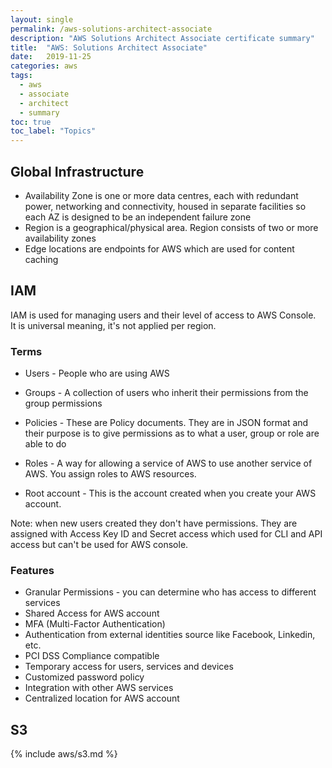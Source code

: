 ```yaml
---
layout: single
permalink: /aws-solutions-architect-associate
description: "AWS Solutions Architect Associate certificate summary"
title:  "AWS: Solutions Architect Associate"
date:   2019-11-25
categories: aws
tags:
  - aws
  - associate
  - architect
  - summary
toc: true
toc_label: "Topics"
---
```


## Global Infrastructure
  
* Availability Zone is one or more data centres, each with redundant power, networking and connectivity, housed in separate facilities so each AZ is designed to be an independent failure zone
* Region is a geographical/physical area. Region consists of two or more availability zones
* Edge locations are endpoints for AWS which are used for content caching

## IAM

IAM is used for managing users and their level of access to AWS Console.<br>
It is universal meaning, it's not applied per region.

### Terms

* Users - People who are using AWS
* Groups - A collection of users who inherit their permissions from the group permissions
* Policies - These are Policy documents. They are in JSON format and their purpose is to give permissions as to what a user, group or role are able to do
* Roles - A way for allowing a service of AWS to use another service of AWS. You assign roles to AWS resources.

* Root account - This is the account created when you create your AWS account.

Note: when new users created they don't have permissions. They are assigned with Access Key ID and Secret access which used for CLI and API access but can't be used for AWS console.

### Features

* Granular Permissions - you can determine who has access to different services
* Shared Access for AWS account
* MFA (Multi-Factor Authentication)
* Authentication from external identities source like Facebook, Linkedin, etc.
* PCI DSS Compliance compatible
* Temporary access for users, services and devices
* Customized password policy
* Integration with other AWS services
* Centralized location for AWS account

## S3

{% include aws/s3.md %}
